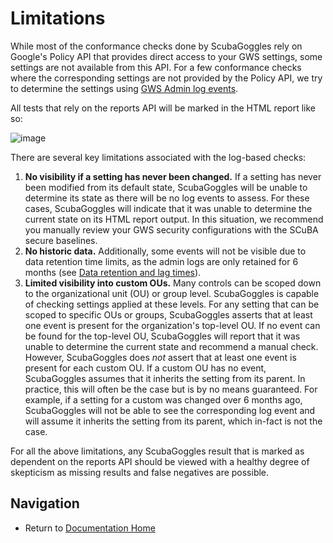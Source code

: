 # Limitations

While most of the conformance checks done by ScubaGoggles rely on Google's Policy
API that provides direct access to your GWS settings, some settings are not
available from this API.  For a few conformance checks where the corresponding
settings are not provided by the Policy API, we try to determine the settings
using [GWS Admin log events](https://support.google.com/a/answer/4579579?hl=en).

All tests that rely on the reports API will be marked in the HTML report like so:

![image](https://github.com/user-attachments/assets/4f40fe87-fbfb-4669-9b71-c7a4c5079da1)


There are several key limitations associated with the log-based checks:
1. **No visibility if a setting has never been changed.** If a setting has never
been modified from its default state, ScubaGoggles will be unable to determine its
state as there will be no log events to assess. For these cases, ScubaGoggles will
indicate that it was unable to determine the current state on its HTML report output.
In this situation, we recommend you manually review your GWS security configurations
with the SCuBA secure baselines.
1. **No historic data.** Additionally, some events will not be visible due to data
retention time limits, as the admin logs are only retained for 6 months
(see [Data retention and lag times](https://support.google.com/a/answer/7061566)).
1. **Limited visibility into custom OUs.** Many controls can be scoped down to the
organizational unit (OU) or group level. ScubaGoggles is capable of checking settings
applied at these levels. For any setting that can be scoped to specific OUs or groups,
ScubaGoggles asserts that at least one event is present for the organization's top-level
OU. If no event can be found for the top-level OU, ScubaGoggles will report that it was
unable to determine the current state and recommend a manual check. However, ScubaGoggles
does _not_ assert that at least one event is present for each custom OU. If a custom OU
has no event, ScubaGoggles assumes that it inherits the setting from its parent. In
practice, this will often be the case but is by no means guaranteed. For example, if a
setting for a custom was changed over 6 months ago, ScubaGoggles will not be able to
see the corresponding log event and will assume it inherits the setting from its parent,
which in-fact is not the case.

For all the above limitations, any ScubaGoggles result that is marked as dependent on
the reports API should be viewed with a healthy degree of skepticism as missing results
and false negatives are possible.

## Navigation
- Return to [Documentation Home](/README.md)
